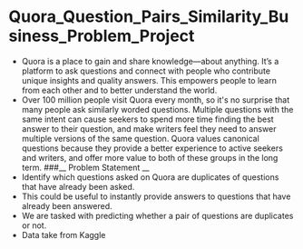 # Quora_Question_Pairs_Similarity_Business_Problem_Project
* Quora is a place to gain and share knowledge—about anything. It’s a platform to ask questions and connect with people who contribute unique insights and quality answers. 
This empowers people to learn from each other and to better understand the world.
* Over 100 million people visit Quora every month, so it's no surprise that many people ask similarly worded questions. Multiple questions with the same intent can cause seekers to spend more 
time finding the best answer to their question, and make writers feel they need to answer multiple versions of the same question. Quora values canonical questions because they provide a better 
experience to active seekers and writers, and offer more value to both of these groups in the long term.
###__ Problem Statement __
* Identify which questions asked on Quora are duplicates of questions that have already been asked.
* This could be useful to instantly provide answers to questions that have already been answered.
* We are tasked with predicting whether a pair of questions are duplicates or not.
* Data take from Kaggle
